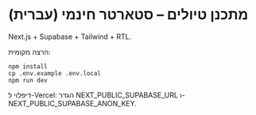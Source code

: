 # מתכנן טיולים – סטארטר חינמי (עברית)

Next.js + Supabase + Tailwind + RTL.

הרצה מקומית:
```
npm install
cp .env.example .env.local
npm run dev
```
דיפלוי ל-Vercel: הגדר NEXT_PUBLIC_SUPABASE_URL ו-NEXT_PUBLIC_SUPABASE_ANON_KEY.

